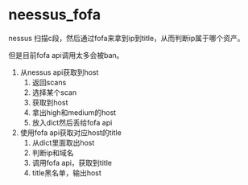 # neessus_fofa

nessus 扫描c段，然后通过fofa来拿到ip到title，从而判断ip属于哪个资产。

但是目前fofa api调用太多会被ban。

1. 从nessus api获取到host
   1. 返回scans
   2. 选择某个scan
   3. 获取到host
   4. 拿出high和medium的host
   5. 放入dict然后丢给fofa api
2. 使用fofa api获取对应host的title
   1. 从dict里面取出host
   2. 判断ip和域名
   3. 调用fofa api，获取到title
   4. title黑名单，输出host